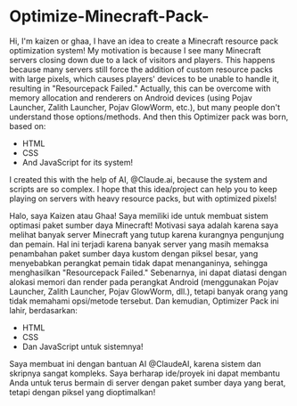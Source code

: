 # Optimize-Minecraft-Pack-

Hi, I'm kaizen or ghaa, I have an idea to create a Minecraft resource pack optimization system! My motivation is because I see many Minecraft servers closing down due to a lack of visitors and players. This happens because many servers still force the addition of custom resource packs with large pixels, which causes players' devices to be unable to handle it, resulting in "Resourcepack Failed." Actually, this can be overcome with memory allocation and renderers on Android devices (using Pojav Launcher, Zalith Launcher, Pojav GlowWorm, etc.), but many people don't understand those options/methods. And then this Optimizer pack was born, based on:
- HTML
- CSS
- And JavaScript for its system!

I created this with the help of AI, @Claude.ai, because the system and scripts are so complex. I hope that this idea/project can help you to keep playing on servers with heavy resource packs, but with optimized pixels! 

Halo, saya Kaizen atau Ghaa! Saya memiliki ide untuk membuat sistem optimasi paket sumber daya Minecraft! Motivasi saya adalah karena saya melihat banyak server Minecraft yang tutup karena kurangnya pengunjung dan pemain. Hal ini terjadi karena banyak server yang masih memaksa penambahan paket sumber daya kustom dengan piksel besar, yang menyebabkan perangkat pemain tidak dapat menanganinya, sehingga menghasilkan "Resourcepack Failed." Sebenarnya, ini dapat diatasi dengan alokasi memori dan render pada perangkat Android (menggunakan Pojav Launcher, Zalith Launcher, Pojav GlowWorm, dll.), tetapi banyak orang yang tidak memahami opsi/metode tersebut. Dan kemudian, Optimizer Pack ini lahir, berdasarkan:
- HTML
- CSS
- Dan JavaScript untuk sistemnya!

Saya membuat ini dengan bantuan AI @ClaudeAI, karena sistem dan skripnya sangat kompleks. Saya berharap ide/proyek ini dapat membantu Anda untuk terus bermain di server dengan paket sumber daya yang berat, tetapi dengan piksel yang dioptimalkan!
